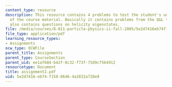 ```yaml
---
content_type: resource
description: This resource contains 4 problems to test the student's understanding
  of the course material. Basically it contains problems from the Q&L textbook. It
  also contains questions on helicity eigenstates.
file: /media/courses/8-811-particle-physics-ii-fall-2005/5e2d7416eb74f15886464a2832a728e9_assignment2.pdf
file_type: application/pdf
learning_resource_types:
- Assignments
ocw_type: OCWFile
parent_title: Assignments
parent_type: CourseSection
parent_uid: ee1af684-b42f-0c32-f73f-75d9cf564912
resourcetype: Document
title: assignment2.pdf
uid: 5e2d7416-eb74-f158-8646-4a2832a728e9
---
```

